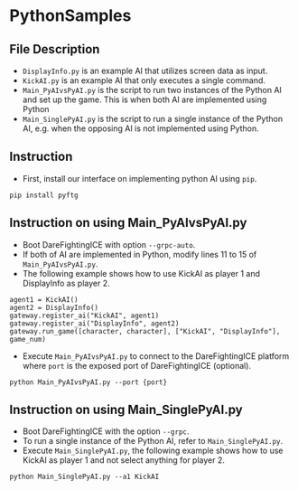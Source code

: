 # PythonSamples

## File Description
- ```DisplayInfo.py``` is an example AI that utilizes screen data as input.
- ```KickAI.py``` is an example AI that only executes a single command.
- ```Main_PyAIvsPyAI.py``` is the script to run two instances of the Python AI and set up the game. This is when both AI are implemented using Python
- ```Main_SinglePyAI.py``` is the script to run a single instance of the Python AI, e.g. when the opposing AI is not implemented using Python.

## Instruction
- First, install our interface on implementing python AI using `pip`.
```
pip install pyftg
```

## Instruction on using Main_PyAIvsPyAI.py
- Boot DareFightingICE with option `--grpc-auto`.
- If both of AI are implemented in Python, modify lines 11 to 15 of `Main_PyAIvsPyAI.py`.
- The following example shows how to use KickAI as player 1 and DisplayInfo as player 2.
```
agent1 = KickAI()
agent2 = DisplayInfo()
gateway.register_ai("KickAI", agent1)
gateway.register_ai("DisplayInfo", agent2)
gateway.run_game([character, character], ["KickAI", "DisplayInfo"], game_num)
```
- Execute `Main_PyAIvsPyAI.py` to connect to the DareFightingICE platform where `port` is the exposed port of DareFightingICE (optional).
```
python Main_PyAIvsPyAI.py --port {port}
```

## Instruction on using Main_SinglePyAI.py
- Boot DareFightingICE with the option `--grpc`.
- To run a single instance of the Python AI, refer to `Main_SinglePyAI.py`.
- Execute `Main_SinglePyAI.py`, the following example shows how to use KickAI as player 1 and not select anything for player 2.
```
python Main_SinglePyAI.py --a1 KickAI
```
